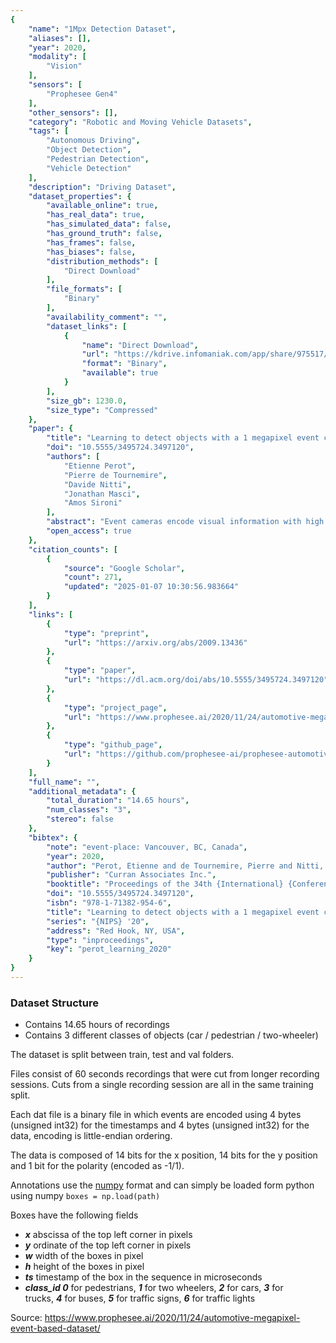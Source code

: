 ```yaml
---
{
    "name": "1Mpx Detection Dataset",
    "aliases": [],
    "year": 2020,
    "modality": [
        "Vision"
    ],
    "sensors": [
        "Prophesee Gen4"
    ],
    "other_sensors": [],
    "category": "Robotic and Moving Vehicle Datasets",
    "tags": [
        "Autonomous Driving",
        "Object Detection",
        "Pedestrian Detection",
        "Vehicle Detection"
    ],
    "description": "Driving Dataset",
    "dataset_properties": {
        "available_online": true,
        "has_real_data": true,
        "has_simulated_data": false,
        "has_ground_truth": false,
        "has_frames": false,
        "has_biases": false,
        "distribution_methods": [
            "Direct Download"
        ],
        "file_formats": [
            "Binary"
        ],
        "availability_comment": "",
        "dataset_links": [
            {
                "name": "Direct Download",
                "url": "https://kdrive.infomaniak.com/app/share/975517/52c7b51a-488e-42d8-a44f-e004f4bd0f08/files/51",
                "format": "Binary",
                "available": true
            }
        ],
        "size_gb": 1230.0,
        "size_type": "Compressed"
    },
    "paper": {
        "title": "Learning to detect objects with a 1 megapixel event camera",
        "doi": "10.5555/3495724.3497120",
        "authors": [
            "Etienne Perot",
            "Pierre de Tournemire",
            "Davide Nitti",
            "Jonathan Masci",
            "Amos Sironi"
        ],
        "abstract": "Event cameras encode visual information with high temporal precision, low datarate, and high-dynamic range. Thanks to these characteristics, event cameras are particularly suited for scenarios with high motion, challenging lighting conditions and requiring low latency. However, due to the novelty of the field, the performance of event-based systems on many vision tasks is still lower compared to conventional frame-based solutions. The main reasons for this performance gap are: the lower spatial resolution of event sensors, compared to frame cameras; the lack of large-scale training datasets; the absence of well established deep learning architectures for event-based processing. In this paper, we address all these problems in the context of an event-based object detection task. First, we publicly release the first high-resolution large-scale dataset for object detection. The dataset contains more than 14 hours recordings of a 1 megapixel event camera, in automotive scenarios, together with 25M bounding boxes of cars, pedestrians, and two-wheelers, labeled at high frequency. Second, we introduce a novel recurrent architecture for event-based detection and a temporal consistency loss for better-behaved training. The ability to compactly represent the sequence of events into the internal memory of the model is essential to achieve high accuracy. Our model outperforms by a large margin feed-forward event-based architectures. Moreover, our method does not require any reconstruction of intensity images from events, showing that training directly from raw events is possible, more efficient, and more accurate than passing through an intermediate intensity image. Experiments on the dataset introduced in this work, for which events and gray level images are available, show performance on par with that of highly tuned and studied frame-based detectors.",
        "open_access": true
    },
    "citation_counts": [
        {
            "source": "Google Scholar",
            "count": 271,
            "updated": "2025-01-07 10:30:56.983664"
        }
    ],
    "links": [
        {
            "type": "preprint",
            "url": "https://arxiv.org/abs/2009.13436"
        },
        {
            "type": "paper",
            "url": "https://dl.acm.org/doi/abs/10.5555/3495724.3497120"
        },
        {
            "type": "project_page",
            "url": "https://www.prophesee.ai/2020/11/24/automotive-megapixel-event-based-dataset/"
        },
        {
            "type": "github_page",
            "url": "https://github.com/prophesee-ai/prophesee-automotive-dataset-toolbox"
        }
    ],
    "full_name": "",
    "additional_metadata": {
        "total_duration": "14.65 hours",
        "num_classes": "3",
        "stereo": false
    },
    "bibtex": {
        "note": "event-place: Vancouver, BC, Canada",
        "year": 2020,
        "author": "Perot, Etienne and de Tournemire, Pierre and Nitti, Davide and Masci, Jonathan and Sironi, Amos",
        "publisher": "Curran Associates Inc.",
        "booktitle": "Proceedings of the 34th {International} {Conference} on {Neural} {Information} {Processing} {Systems}",
        "doi": "10.5555/3495724.3497120",
        "isbn": "978-1-71382-954-6",
        "title": "Learning to detect objects with a 1 megapixel event camera",
        "series": "{NIPS} '20",
        "address": "Red Hook, NY, USA",
        "type": "inproceedings",
        "key": "perot_learning_2020"
    }
}
---
```


### Dataset Structure

- Contains 14.65 hours of recordings
- Contains 3 different classes of objects (car / pedestrian / two-wheeler)

The dataset is split between train, test and val folders.

Files consist of 60 seconds recordings that were cut from longer recording sessions. Cuts from a single recording session are all in the same training split.

Each dat file is a binary file in which events are encoded using 4 bytes (unsigned int32) for the timestamps and 4 bytes (unsigned int32) for the data, encoding is little-endian ordering.

The data is composed of 14 bits for the x position, 14 bits for the y position and 1 bit for the polarity (encoded as -1/1).

Annotations use the [numpy](https://numpy.org/) format and can simply be loaded form python using numpy `boxes = np.load(path)`

Boxes have the following fields

- **_x_** abscissa of the top left corner in pixels
- **_y_** ordinate of the top left corner in pixels
- **_w_** width of the boxes in pixel
- **_h_** height of the boxes in pixel
- **_ts_** timestamp of the box in the sequence in microseconds
- **_class_id 0_** for pedestrians, **_1_** for two wheelers, **_2_** for cars, **_3_** for trucks, **_4_** for buses, **_5_** for traffic signs, **_6_** for traffic lights

Source: https://www.prophesee.ai/2020/11/24/automotive-megapixel-event-based-dataset/
